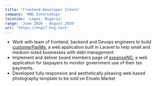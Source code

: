 ```yaml
---
title: 'Frontend Developer Intern'
company: 'HNG Internships'
location: 'Lagos, Nigeria'
range: 'June 2020 - August 2020'
url: 'https://hngi7.hng.tech'
---
```


- Work with team of frontend, backend and Devops engineers to build <a href="https://customerpay.me">customerPayMe</a>, a web application built in Laravel to help small and medium-sized businesses with debt management
- Implement and deliver board members page of <a href ="https://expenseng.com">expenseNG</a>, a web application for taxpayers to monitor government use of their tax payments.
- Developed fully responsive and aesthetically pleasing web based photography template to be sold on Envato Market
